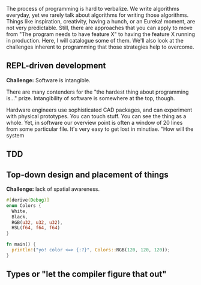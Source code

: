 The process of programming is hard to verbalize. We write algorithms everyday, yet we rarely talk about algorithms for writing those algorithms. Things like inspiration, creativity, having a hunch, or an Eureka! moment, are not very predictable. Still, there are approaches that you can apply to move from "The program needs to have feature X" to having the feature X running in production. Here, I will catalogue some of them. We'll also look at the challenges inherent to programming that those strategies help to overcome.

## REPL-driven development

**Challenge:** Software is intangible.

There are many contenders for the "the hardest thing about programming is..." prize. Intangibility of software is somewhere at the top, though.

Hardware engineers use sophisticated CAD packages, and can experiment with physical prototypes. You can touch stuff. You can see the thing as a whole. Yet, in software our overview point is often a window of 20 lines from some particular file. It's very easy to get lost in minutiae. "How will the system

## TDD

## Top-down design and placement of things

**Challenge:** lack of spatial awareness.

<!-- TODO: -->

```rust
#[derive(Debug)]
enum Colors {
  White,
  Black,
  RGB(u32, u32, u32),
  HSL(f64, f64, f64)
}

fn main() {
  println!("yo! color <=> {:?}", Colors::RGB(120, 120, 120));
}
```

## Types or "let the compiler figure that out"
